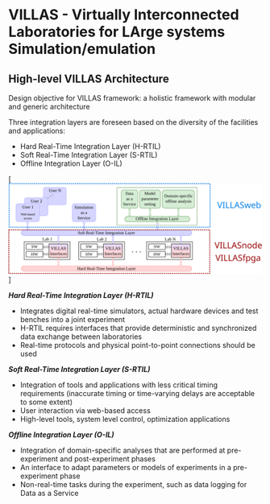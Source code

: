 # VILLAS - **V**irtually **I**nterconnected **L**aboratories for **LA**rge systems **S**imulation/emulation


## High-level VILLAS Architecture

Design objective for VILLAS framework: a holistic framework with modular and generic architecture

Three integration layers are foreseen based on the diversity of the facilities and applications:
- Hard Real-Time Integration Layer (H-RTIL)
- Soft Real-Time Integration Layer (S-RTIL)
- Offline Integration Layer (O-IL)

[![VILLASarchitecture](figures/Generic_VILLAS_Architecture_mapping.svg)]

**_Hard Real-Time Integration Layer (H-RTIL)_**
- Integrates digital real-time simulators, actual hardware devices and test benches into a joint experiment
- H-RTIL requires interfaces that provide deterministic and synchronized data exchange between laboratories
- Real-time protocols and physical point-to-point connections should be used

**_Soft Real-Time Integration Layer (S-RTIL)_**
- Integration of tools and applications with less critical timing requirements (inaccurate timing or time-varying delays are acceptable to some extent)
- User interaction via web-based access
- High-level tools, system level control, optimization applications

**_Offline Integration Layer (O-IL)_**
- Integration of domain-specific analyses that are performed at pre-experiment and post-experiment phases
- An interface to adapt parameters or models of experiments in a pre-experiment phase
- Non-real-time tasks during the experiment, such as data logging for Data as a Service
